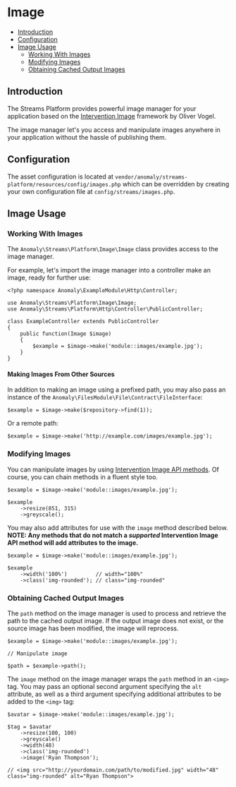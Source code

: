 # Image

- [Introduction](#introduction)
- [Configuration](#configuration)
- [Image Usage](#image-usage)
	- [Working With Images](#working-with-images)
	- [Modifying Images](#modifying-images)
	- [Obtaining Cached Output Images](#obtaining-cached-output-images)


<a name="introduction"></a>
## Introduction

The Streams Platform provides powerful image manager for your application based on the [Intervention Image](https://github.com/Intervention/image) framework by Oliver Vogel.

The image manager let's you access and manipulate images anywhere in your application without the hassle of publishing them.

<a name="configuration"></a>
## Configuration

The asset configuration is located at `vendor/anomaly/streams-platform/resources/config/images.php` which can be overridden by creating your own configuration file at `config/streams/images.php`.


<a name="image-usage"></a>
## Image Usage

<a name="working-with-images"></a>
### Working With Images

The `Anomaly\Streams\Platform\Image\Image` class provides access to the image manager.

For example, let's import the image manager into a controller make an image, ready for further use:

	<?php namespace Anomaly\ExampleModule\Http\Controller;
	
	use Anomaly\Streams\Platform\Image\Image;
	use Anomaly\Streams\Platform\Http\Controller\PublicController;
	
	class ExampleController extends PublicController
	{
		public function(Image $image)
		{
			$example = $image->make('module::images/example.jpg');
		}
	}

#### Making Images From Other Sources

In addition to making an image using a prefixed path, you may also pass an instance of the `Anomaly\FilesModule\File\Contract\FileInterface`:

	$example = $image->make($repository->find(1));

Or a remote path:

	$example = $image->make('http://example.com/images/example.jpg');

<a name="modifying-images"></a>
### Modifying Images

You can manipulate images by using [Intervention Image API methods](http://image.intervention.io/). Of course, you can chain methods in a fluent style too.

	$example = $image->make('module::images/example.jpg');
	
	$example
		->resize(851, 315)
		->greyscale();

You may also add attributes for use with the `image` method described below. **NOTE: Any methods that do not match a *supported* Intervention Image API method will add attributes to the image.**

	$example = $image->make('module::images/example.jpg');
	
	$example
		->width('100%')         // width="100%"
		->class('img-rounded'); // class="img-rounded"

<a name="obtaining-cached-output-images"></a>
### Obtaining Cached Output Images

The `path` method on the image manager is used to process and retrieve the path to the cached output image. If the output image does not exist, or the source image has been modified, the image will reprocess.

	$example = $image->make('module::images/example.jpg');
	
	// Manipulate image
	
	$path = $example->path();

The `image` method on the image manager wraps the `path` method in an `<img>` tag. You may pass an optional second argument specifying the `alt` attribute, as well as a third argument specifying additional attributes to be added to the `<img>` tag:

	$avatar = $image->make('module::images/example.jpg');
	
	$tag = $avatar
		->resize(100, 100)
		->greyscale()
		->width(48)
		->class('img-rounded')
		->image('Ryan Thompson');
		
	// <img src="http://yourdomain.com/path/to/modified.jpg" width="48" class="img-rounded" alt="Ryan Thompson">
